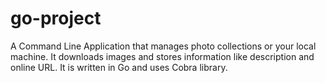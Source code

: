 # go-project
A Command Line Application that manages photo collections or your local machine. It downloads images and stores information like description and online URL. It is written in Go and uses Cobra library.
